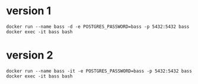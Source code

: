 # version 1

``` docker build -t bass .
docker run --name bass -d -e POSTGRES_PASSWORD=bass -p 5432:5432 bass
docker exec -it bass bash
```

# version 2
``` docker build -t bass .
docker run --name bass -it -e POSTGRES_PASSWORD=bass -p 5432:5432 bass
docker exec -it bass bash
```